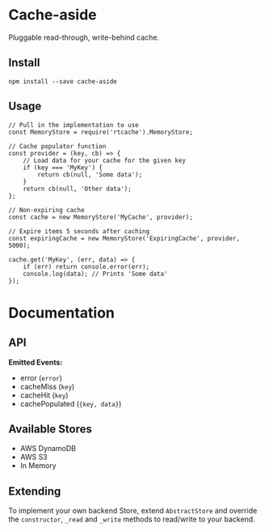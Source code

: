 # Cache-aside

Pluggable read-through, write-behind cache.

## Install

`npm install --save cache-aside`

## Usage

```
// Pull in the implementation to use 
const MemoryStore = require('rtcache').MemoryStore;

// Cache populator function
const provider = (key, cb) => {
    // Load data for your cache for the given key
    if (key === 'MyKey') {
        return cb(null, 'Some data');
    }
    return cb(null, 'Other data');
};

// Non-expiring cache
const cache = new MemoryStore('MyCache', provider);

// Expire items 5 seconds after caching
const expiringCache = new MemoryStore('ExpiringCache', provider, 5000);

cache.get('MyKey', (err, data) => {
    if (err) return console.error(err);
    console.log(data); // Prints 'Some data'
});
```

# Documentation 

## API 

**Emitted Events:**

- error (`error`)
- cacheMiss (`key`)
- cacheHit (`key`)
- cachePopulated (`{key, data}`)

## Available Stores

- AWS DynamoDB
- AWS S3
- In Memory

## Extending

To implement your own backend Store, extend `AbstractStore` and override the `constructor`, `_read` and `_write` methods to read/write to your backend.
